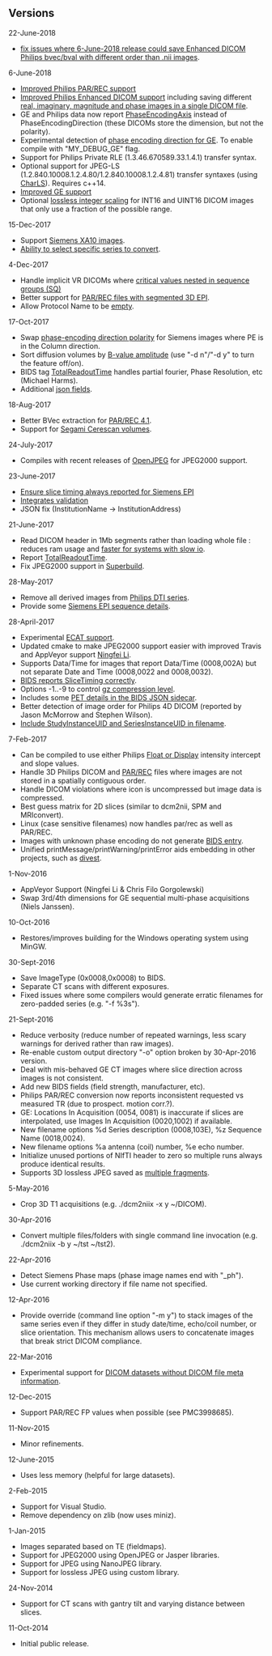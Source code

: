 ## Versions

22-June-2018
 - [fix issues where 6-June-2018 release could save Enhanced DICOM Philips bvec/bval with different order than .nii images](https://github.com/rordenlab/dcm2niix/issues/201).

6-June-2018
 - [Improved Philips PAR/REC support](https://github.com/rordenlab/dcm2niix/issues/171)
 - [Improved Philips Enhanced
 DICOM support](https://github.com/rordenlab/dcm2niix/issues/170) including saving different [real, imaginary, magnitude and phase images in a single DICOM file](https://github.com/rordenlab/dcm2niix/issues/189).
 - GE and Philips data now report [PhaseEncodingAxis](https://github.com/rordenlab/dcm2niix/issues/163) instead of PhaseEncodingDirection (these DICOMs store the dimension, but not the polarity).
 - Experimental detection of [phase encoding direction for GE](https://github.com/rordenlab/dcm2niix/issues/163). To enable compile with "MY_DEBUG_GE" flag.
 - Support for Philips Private RLE (1.3.46.670589.33.1.4.1) transfer syntax.
 - Optional support for JPEG-LS (1.2.840.10008.1.2.4.80/1.2.840.10008.1.2.4.81) transfer syntaxes (using [CharLS](https://github.com/team-charls/charls)). Requires c++14.
 - [Improved GE support](https://github.com/rordenlab/dcm2niix/issues/163)
 - Optional [lossless integer scaling](https://github.com/rordenlab/dcm2niix/issues/198) for INT16 and UINT16 DICOM images that only use a fraction of the possible range.

15-Dec-2017
 - Support [Siemens XA10 images](https://github.com/rordenlab/dcm2niix/pull/145).
 - [Ability to select specific series to convert](https://github.com/rordenlab/dcm2niix/pull/146).

4-Dec-2017
 - Handle implicit VR DICOMs where [critical values nested in sequence groups (SQ)](https://github.com/rordenlab/dcm2niix/commit/7f5649c6fe6ed366d07776aa54397b50f6641aff)
 - Better support for [PAR/REC files with segmented 3D EPI](https://github.com/rordenlab/dcm2niix/commit/66cdf2dcc60d55a6ef37f5a6db8d500d3eeb7c88).
 - Allow Protocol Name to be [empty](https://github.com/rordenlab/dcm2niix/commit/94f3129898ba83bf310c9ff28e994f29feb13068).

17-Oct-2017
 - Swap [phase-encoding direction polarity](https://github.com/rordenlab/dcm2niix/issues/125) for Siemens images where PE is in the Column direction.
 - Sort diffusion volumes by [B-value amplitude](https://www.nitrc.org/forum/forum.php?thread_id=8396&forum_id=4703) (use "-d n"/"-d y" to turn the feature off/on).
 - BIDS tag [TotalReadoutTime](https://github.com/rordenlab/dcm2niix/issues/130) handles partial fourier, Phase Resolution, etc (Michael Harms).
 - Additional [json fields](https://github.com/rordenlab/dcm2niix/issues/127).

18-Aug-2017
 - Better BVec extraction for  [PAR/REC 4.1](https://www.nitrc.org/forum/forum.php?thread_id=8387&forum_id=4703).
 - Support for [Segami Cerescan volumes](https://www.nitrc.org/forum/forum.php?thread_id=8076&forum_id=4703).

24-July-2017
 - Compiles with recent releases of [OpenJPEG](https://github.com/neurolabusc/dcm_qa/issues/5#issuecomment-317443179) for JPEG2000 support.

23-June-2017
 - [Ensure slice timing always reported for Siemens EPI](https://github.com/neurolabusc/dcm_qa/issues/4#issuecomment-310707906)
 - [Integrates validation](https://github.com/neurolabusc/dcm_qa)
 - JSON fix (InstitutionName -> InstitutionAddress)

21-June-2017
 - Read DICOM header in 1Mb segments rather than loading whole file : reduces ram usage and [faster for systems with slow io](https://github.com/rordenlab/dcm2niix/issues/104).
 - Report [TotalReadoutTime](https://github.com/rordenlab/dcm2niix/issues/98).
 - Fix JPEG2000 support in [Superbuild](https://github.com/rordenlab/dcm2niix/issues/105).

28-May-2017
 - Remove all derived images from [Philips DTI series](http://www.nitrc.org/forum/message.php?msg_id=21025).
 - Provide some [Siemens EPI sequence details](https://github.com/rordenlab/dcm2niix/issues).

28-April-2017
 - Experimental [ECAT support](https://github.com/rordenlab/dcm2niix/issues/95).
 - Updated cmake to make JPEG2000 support easier with improved Travis and AppVeyor support [Ningfei Li](https://github.com/ningfei).
 - Supports Data/Time for images that report Data/Time (0008,002A) but not separate Date and Time (0008,0022 and 0008,0032).
 - [BIDS reports SliceTiming correctly](http://www.nitrc.org/forum/message.php?msg_id=20852).
 - Options -1..-9 to control [gz compression level](https://github.com/rordenlab/dcm2niix/issues/90).
 - Includes some [PET details in the BIDS JSON sidecar](https://github.com/rordenlab/dcm2niix/issues/87).
 - Better detection of image order for Philips 4D DICOM (reported by Jason McMorrow and Stephen Wilson).
 - [Include StudyInstanceUID and SeriesInstanceUID in filename](https://github.com/rordenlab/dcm2niix/issues/94).

7-Feb-2017
 - Can be compiled to use either Philips [Float or Display](http://www.nitrc.org/forum/message.php?msg_id=20213) intensity intercept and slope values.
 - Handle 3D Philips DICOM and [PAR/REC](https://www.nitrc.org/forum/forum.php?thread_id=7707&forum_id=4703) files where images are not stored in a spatially contiguous order.
 - Handle DICOM violations where icon is uncompressed but image data is compressed.
 - Best guess matrix for 2D slices (similar to dcm2nii, SPM and MRIconvert).
 - Linux (case sensitive filenames) now handles par/rec as well as PAR/REC.
 - Images with unknown phase encoding do not generate [BIDS entry](https://github.com/rordenlab/dcm2niix/issues/79).
 - Unified printMessage/printWarning/printError aids embedding in other projects, such as [divest](https://github.com/jonclayden/divest).

1-Nov-2016
 - AppVeyor Support (Ningfei Li & Chris Filo Gorgolewski)
 - Swap 3rd/4th dimensions for GE sequential multi-phase acquisitions (Niels Janssen).

10-Oct-2016
 - Restores/improves building for the Windows operating system using MinGW.

30-Sept-2016
 - Save ImageType (0x0008,0x0008) to BIDS.
 - Separate CT scans with different exposures.
 - Fixed issues where some compilers would generate erratic filenames for zero-padded series (e.g. "-f %3s").

21-Sept-2016
 - Reduce verbosity (reduce number of repeated warnings, less scary warnings for derived rather than raw images).
 - Re-enable custom output directory "-o" option broken by 30-Apr-2016 version.
 - Deal with mis-behaved GE CT images where slice direction across images is not consistent.
 - Add new BIDS fields (field strength, manufacturer, etc).
 - Philips PAR/REC conversion now reports inconsistent requested vs measured TR (due to prospect. motion corr.?).
 - GE: Locations In Acquisition (0054, 0081) is inaccurate if slices are interpolated, use Images In Acquisition (0020,1002) if available.
 - New filename options %d Series description (0008,103E), %z Sequence Name (0018,0024).
 - New filename options %a antenna (coil) number, %e echo number.
 - Initialize unused portions of NIfTI header to zero so multiple runs always produce identical results.
 - Supports 3D lossless JPEG saved as [multiple fragments](http://www.nitrc.org/forum/forum.php?thread_id=5872&forum_id=4703).

5-May-2016
 - Crop 3D T1 acquisitions (e.g. ./dcm2niix -x y ~/DICOM).

30-Apr-2016
 - Convert multiple files/folders with single command line invocation (e.g. ./dcm2niix -b y ~/tst ~/tst2).

22-Apr-2016
 - Detect Siemens Phase maps (phase image names end with "_ph").
 - Use current working directory if file name not specified.

12-Apr-2016
 - Provide override (command line option "-m y") to stack images of the same series even if they differ in study date/time, echo/coil number, or slice orientation. This mechanism allows users to concatenate images that break strict DICOM compliance.

22-Mar-2016
 - Experimental support for [DICOM datasets without DICOM file meta information](http://dicom.nema.org/dicom/2013/output/chtml/part10/chapter_7.html).

12-Dec-2015
 - Support PAR/REC FP values when possible (see PMC3998685).

11-Nov-2015
 - Minor refinements.

12-June-2015
 - Uses less memory (helpful for large datasets).

2-Feb-2015
 - Support for Visual Studio.
 - Remove dependency on zlib (now uses miniz).

1-Jan-2015
 - Images separated based on TE (fieldmaps).
 - Support for JPEG2000 using OpenJPEG or Jasper libraries.
 - Support for JPEG using NanoJPEG library.
 - Support for lossless JPEG using custom library.

24-Nov-2014
 - Support for CT scans with gantry tilt and varying distance between slices.

11-Oct-2014
 - Initial public release.